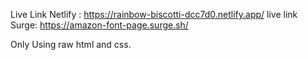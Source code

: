 Live Link Netlify : https://rainbow-biscotti-dcc7d0.netlify.app/
live link Surge: https://amazon-font-page.surge.sh/

Only Using raw html and css.
